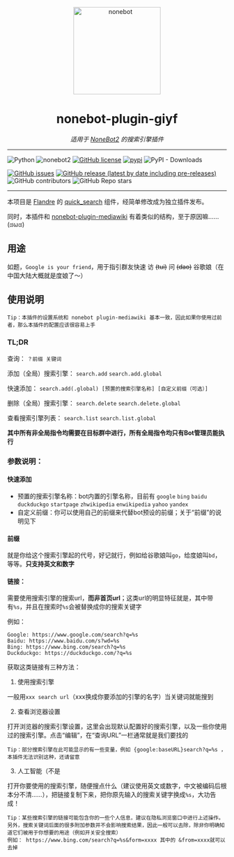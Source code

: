 <p align="center">
  <a href="https://v2.nonebot.dev/"><img src="https://v2.nonebot.dev/logo.png" width="200" height="200" alt="nonebot"></a>
</p>

<div align="center">

# nonebot-plugin-giyf

_适用于 [NoneBot2](https://v2.nonebot.dev) 的搜索引擎插件_

</div>

------

![Python](https://img.shields.io/badge/python-3.7%2B-lightgrey)
![nonebot2](https://img.shields.io/badge/nonebot2-2.0.0b2-yellowgreen)
[![GitHub license](https://img.shields.io/github/license/KoishiMoe/nonebot-plugin-giyf)](https://github.com/KoishiMoe/nonebot-plugin-giyf/blob/main/LICENSE)
[![pypi](https://img.shields.io/pypi/v/nonebot-plugin-giyf?color=blue)](https://pypi.org/project/nonebot-plugin-giyf/)
![PyPI - Downloads](https://img.shields.io/pypi/dm/nonebot-plugin-giyf)

[![GitHub issues](https://img.shields.io/github/issues/KoishiMoe/nonebot-plugin-giyf)](https://github.com/KoishiMoe/nonebot-plugin-giyf/issues)
[![GitHub release (latest by date including pre-releases)](https://img.shields.io/github/v/release/KoishiMoe/nonebot-plugin-giyf?include_prereleases)](https://github.com/KoishiMoe/nonebot-plugin-giyf/releases)
![GitHub contributors](https://img.shields.io/github/contributors/KoishiMoe/nonebot-plugin-giyf)
![GitHub Repo stars](https://img.shields.io/github/stars/KoishiMoe/nonebot-plugin-giyf?style=social)

------

本项目是 [Flandre](https://github.com/KoishiMoe/Flandre) 的
[quick_search](https://github.com/KoishiMoe/Flandre/tree/main/src/plugins/quick_search) 组件，经简单修改成为独立插件发布。

同时，本插件和 [nonebot-plugin-mediawiki](https://github.com/KoishiMoe/nonebot-plugin-mediawiki) 有着类似的结构，至于原因嘛……(ಡωಡ)

## 用途

如题，`Google is your friend`，用于指引群友快速 访 ~~(tui)~~ 问 ~~(dao)~~ 谷歌娘（在中国大陆大概就是度娘了～）

## 使用说明
```plaintext
Tip：本插件的设置系统和 nonebot plugin-mediawiki 基本一致，因此如果你使用过前者，那么本插件的配置应该很容易上手
```
### TL;DR

查询： `？前缀 关键词`

添加（全局）搜索引擎： `search.add` `search.add.global`

快速添加： `search.add(.global) [预置的搜索引擎名称] [自定义前缀（可选）]`

删除（全局）搜索引擎： `search.delete` `search.delete.global`

查看搜索引擎列表： `search.list` `search.list.global`

**其中所有非全局指令均需要在目标群中进行，所有全局指令均只有Bot管理员能执行**

### 参数说明：

#### 快速添加
* 预置的搜索引擎名称：bot内置的引擎名称，目前有 `google` `bing` `baidu` `duckduckgo` `startpage` `zhwikipedia` `enwikipedia` `yahoo` `yandex`
* 自定义前缀：你可以使用自己的前缀来代替bot预设的前缀；关于“前缀”的说明见下

#### 前缀
就是你给这个搜索引擎起的代号，好记就行，例如给谷歌娘叫`go`，给度娘叫`bd`，等等。**只支持英文和数字**

#### 链接：
需要使用搜索引擎的搜索url，**而非首页url**；这类url的明显特征就是，其中带有`%s`，并且在搜索时`%s`会被替换成你的搜索关键字

例如：
```plaintext
Google: https://www.google.com/search?q=%s
Baidu: https://www.baidu.com/s?wd=%s
Bing: https://www.bing.com/search?q=%s
Duckduckgo: https://duckduckgo.com/?q=%s
```

获取这类链接有三种方法：

1. 使用搜索引擎

一般用`xxx search url`（xxx换成你要添加的引擎的名字）当关键词就能搜到


2. 查看浏览器设置

打开浏览器的搜索引擎设置，这里会出现默认配置好的搜索引擎，以及一些你使用过的搜索引擎。点击“编辑”，在“查询URL”一栏通常就是我们要找的

```plaintext
Tip：部分搜索引擎在此可能显示的有一些变量，例如 {google:baseURL}search?q=%s ，本插件无法识别这种，还请留意
```

3. 人工智能（不是

打开你要使用的搜索引擎，随便搜点什么（建议使用英文或数字，中文被编码后根本分不清……），把链接复制下来，把你原先输入的搜索关键字换成`%s`，大功告成！

```plaintext
Tip：某些搜索引擎的链接可能包含你的一些个人信息，建议在隐私浏览窗口中进行上述操作。
另外，搜索关键词后面的很多附加参数并不会影响搜索结果，因此一般可以去除，除非你明确知道它们被用于你想要的用途（例如开关安全搜索）
例如： https://www.bing.com/search?q=%s&form=xxxx 其中的 &from=xxxx就可以去掉 
```
